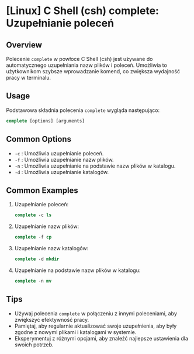 # [Linux] C Shell (csh) complete: Uzupełnianie poleceń

## Overview
Polecenie `complete` w powłoce C Shell (csh) jest używane do automatycznego uzupełniania nazw plików i poleceń. Umożliwia to użytkownikom szybsze wprowadzanie komend, co zwiększa wydajność pracy w terminalu.

## Usage
Podstawowa składnia polecenia `complete` wygląda następująco:

```csh
complete [options] [arguments]
```

## Common Options
- `-c` : Umożliwia uzupełnianie poleceń.
- `-f` : Umożliwia uzupełnianie nazw plików.
- `-n` : Umożliwia uzupełnianie na podstawie nazw plików w katalogu.
- `-d` : Umożliwia uzupełnianie katalogów.

## Common Examples
1. Uzupełnianie poleceń:
   ```csh
   complete -c ls
   ```

2. Uzupełnianie nazw plików:
   ```csh
   complete -f cp
   ```

3. Uzupełnianie nazw katalogów:
   ```csh
   complete -d mkdir
   ```

4. Uzupełnianie na podstawie nazw plików w katalogu:
   ```csh
   complete -n mv
   ```

## Tips
- Używaj polecenia `complete` w połączeniu z innymi poleceniami, aby zwiększyć efektywność pracy.
- Pamiętaj, aby regularnie aktualizować swoje uzupełnienia, aby były zgodne z nowymi plikami i katalogami w systemie.
- Eksperymentuj z różnymi opcjami, aby znaleźć najlepsze ustawienia dla swoich potrzeb.